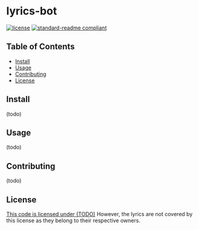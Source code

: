 # lyrics-bot

[![license](https://img.shields.io/github/license/randomC0der/lyrics-bot.svg)](LICENSE)
[![standard-readme compliant](https://img.shields.io/badge/readme%20style-standard-brightgreen.svg?style=flat-square)](https://github.com/RichardLitt/standard-readme)

## Table of Contents

- [Install](#install)
- [Usage](#usage)
- [Contributing](#contributing)
- [License](#license)

## Install

(todo)

## Usage

(todo)

## Contributing

(todo)

## License

[This code is licensed under (TODO)](../LICENSE)
However, the lyrics are not covered by this license as they belong to their respective owners.
